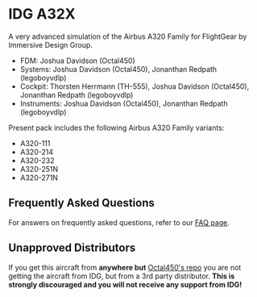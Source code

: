 # IDG A32X
A very advanced simulation of the Airbus A320 Family for FlightGear by Immersive Design Group.

- FDM: Joshua Davidson (Octal450)
- Systems: Joshua Davidson (Octal450), Jonanthan Redpath (legoboyvdlp)
- Cockpit: Thorsten Herrmann (TH-555), Joshua Davidson (Octal450), Jonanthan Redpath (legoboyvdlp)
- Instruments: Joshua Davidson (Octal450), Jonanthan Redpath (legoboyvdlp)

Present pack includes the following Airbus A320 Family variants:
- A320-111
- A320-214
- A320-232
- A320-251N
- A320-271N

## Frequently Asked Questions
For answers on frequently asked questions, refer to our [FAQ page](https://github.com/Octal450/IDG-A32X/blob/master/FAQ.md).

## Unapproved Distributors
If you get this aircraft from **anywhere but** [Octal450's repo](https://github.com/Octal450/IDG-A32X.git) you are not getting the aircraft from IDG, but from a 3rd party distributor. **This is strongly discouraged and you will not receive any support from IDG!**
